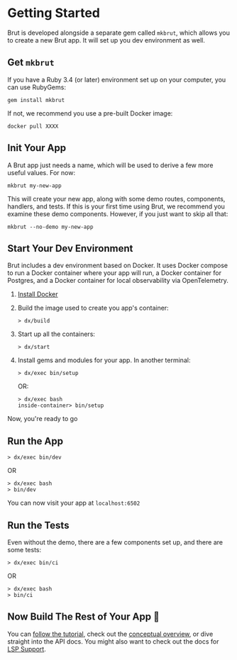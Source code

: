 # Getting Started

Brut is developed alongside a separate gem called `mkbrut`, which allows you to
create a new Brut app. It will set up you dev environment as well.

## Get `mkbrut`

If you have a Ruby 3.4 (or later) environment set up on your computer, you can use 
RubyGems:

```
gem install mkbrut
```

If not, we recommend you use a pre-built Docker image:

```
docker pull XXXX
```

## Init Your App

A Brut app just needs a name, which will be used to derive a few more useful values.
For now:

```
mkbrut my-new-app
```

This will create your new app, along with some demo routes, components, handlers, and tests. If this is your first time using Brut, we recommend you examine these demo components.  However, if you just want to skip all that:

```
mkbrut --no-demo my-new-app
```

## Start Your Dev Environment

Brut includes a dev environment based on Docker.  It uses Docker compose to run a
Docker container where your app will run, a Docker container for Postgres, and a
Docker container for local observability via OpenTelemetry.

1. [Install Docker](https://docs.docker.com/get-started/get-docker/)
2. Build the image used to create you app's container:

   ```
   > dx/build
   ```
3. Start up all the containers:

   ```
   > dx/start
   ```
4. Install gems and modules for your app. In another terminal:

   ```
   > dx/exec bin/setup
   ```

   OR:

   ```
   > dx/exec bash
   inside-container> bin/setup
   ```

Now, you're ready to go

## Run the App

```
> dx/exec bin/dev
```

OR

```
> dx/exec bash
> bin/dev
```

You can now visit your app at `localhost:6502`

## Run the Tests

Even without the demo, there are a few components set up, and there are some tests:

```
> dx/exec bin/ci
```

OR

```
> dx/exec bash
> bin/ci
```

## Now Build The Rest of Your App 🦉

You can [follow the tutorial](/tutorial), check out the [conceptual overview](/overview), or dive straight into the API docs.  You might also want to check out the docs for [LSP Support](/lsp).

